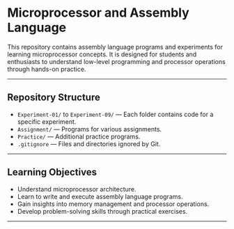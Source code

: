 # Microprocessor and Assembly Language

This repository contains assembly language programs and experiments for learning microprocessor concepts. It is designed for students and enthusiasts to understand low-level programming and processor operations through hands-on practice.

---

## Repository Structure

- `Experiment-01/` to `Experiment-09/` — Each folder contains code for a specific experiment.  
- `Assignment/` — Programs for various assignments.  
- `Practice/` — Additional practice programs.  
- `.gitignore` — Files and directories ignored by Git.  

---

## Learning Objectives

- Understand microprocessor architecture.  
- Learn to write and execute assembly language programs.  
- Gain insights into memory management and processor operations.  
- Develop problem-solving skills through practical exercises.  

---
